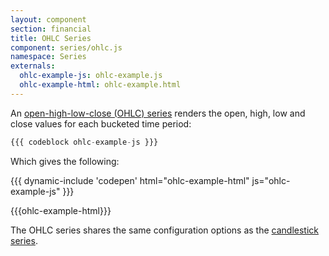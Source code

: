 ```yaml
---
layout: component
section: financial
title: OHLC Series
component: series/ohlc.js
namespace: Series
externals:
  ohlc-example-js: ohlc-example.js
  ohlc-example-html: ohlc-example.html
---
```


An [open-high-low-close (OHLC) series](http://en.wikipedia.org/wiki/Open-high-low-close_chart) renders the open, high, low and close values for each bucketed time period:


```js
{{{ codeblock ohlc-example-js }}}
```

Which gives the following:

{{{ dynamic-include 'codepen' html="ohlc-example-html" js="ohlc-example-js" }}}

{{{ohlc-example-html}}}
<script type="text/javascript">
{{{ohlc-example-js}}}
</script>

The OHLC series shares the same configuration options as the [candlestick series](#candlestick).
